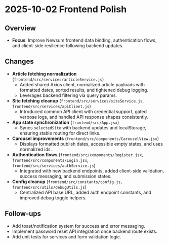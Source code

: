 # 2025-10-02 Frontend Polish

## Overview
- **Focus**: Improve Newsum frontend data binding, authentication flows, and client-side resilience following backend updates.

## Changes
- **Article fetching normalization** (`frontend/src/services/articleService.js`)
  - Added shared Axios client, normalized article payloads with formatted dates, sorted results, and tightened debug logging.
  - Leverages backend filtering via query params.
- **Site fetching cleanup** (`frontend/src/services/siteService.js`, `frontend/src/services/apiClient.js`)
  - Introduced common API client with credential support, gated verbose logs, and handled API response shapes consistently.
- **App state synchronization** (`frontend/src/App.jsx`)
  - Syncs `selectedSite` with backend updates and localStorage, ensuring stable routing for direct links.
- **Carousel improvements** (`frontend/src/components/CarouselView.jsx`)
  - Displays formatted publish dates, accessible empty states, and uses normalized ids.
- **Authentication flows** (`frontend/src/components/Register.jsx`, `frontend/src/components/Login.jsx`, `frontend/src/services/authService.js`)
  - Integrated with new backend endpoints, added client-side validation, success messaging, and submission states.
- **Config cleanup** (`frontend/src/constants/config.js`, `frontend/src/utils/debugUtils.js`)
  - Centralized API base URL, added auth endpoint constants, and improved debug toggle helpers.

## Follow-ups
- Add toast/notification system for success and error messaging.
- Implement password reset API integration once backend route exists.
- Add unit tests for services and form validation logic.
